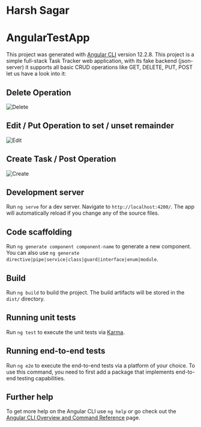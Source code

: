 # Harsh Sagar

# AngularTestApp

This project was generated with [Angular CLI](https://github.com/angular/angular-cli) version 12.2.8. This project is a simple full-stack Task Tracker web application, with its fake backend (json-server) it supports all basic CRUD operations like GET, DELETE, PUT, POST let us have a look into it:

## Delete Operation

![Delete](https://github.com/rishavraj221/task-tracker-angular/blob/main/readmeAssets/delete.gif)

## Edit / Put Operation to set / unset remainder

![Edit](https://github.com/rishavraj221/task-tracker-angular/blob/main/readmeAssets/edit.gif)

## Create Task / Post Operation

![Create](https://github.com/rishavraj221/task-tracker-angular/blob/main/readmeAssets/create.gif)

## Development server

Run `ng serve` for a dev server. Navigate to `http://localhost:4200/`. The app will automatically reload if you change any of the source files.

## Code scaffolding

Run `ng generate component component-name` to generate a new component. You can also use `ng generate directive|pipe|service|class|guard|interface|enum|module`.

## Build

Run `ng build` to build the project. The build artifacts will be stored in the `dist/` directory.

## Running unit tests

Run `ng test` to execute the unit tests via [Karma](https://karma-runner.github.io).

## Running end-to-end tests

Run `ng e2e` to execute the end-to-end tests via a platform of your choice. To use this command, you need to first add a package that implements end-to-end testing capabilities.

## Further help

To get more help on the Angular CLI use `ng help` or go check out the [Angular CLI Overview and Command Reference](https://angular.io/cli) page.
